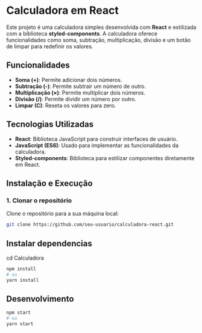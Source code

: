 # Calculadora em React

Este projeto é uma calculadora simples desenvolvida com **React** e estilizada com a biblioteca **styled-components**. A calculadora oferece funcionalidades como soma, subtração, multiplicação, divisão e um botão de limpar para redefinir os valores.

## Funcionalidades

- **Soma (+)**: Permite adicionar dois números.
- **Subtração (-)**: Permite subtrair um número de outro.
- **Multiplicação (×)**: Permite multiplicar dois números.
- **Divisão (/)**: Permite dividir um número por outro.
- **Limpar (C)**: Reseta os valores para zero.

## Tecnologias Utilizadas

- **React**: Biblioteca JavaScript para construir interfaces de usuário.
- **JavaScript (ES6)**: Usado para implementar as funcionalidades da calculadora.
- **Styled-components**: Biblioteca para estilizar componentes diretamente em React.

## Instalação e Execução

### 1. Clonar o repositório

Clone o repositório para a sua máquina local:

```bash
git clone https://github.com/seu-usuario/calculadora-react.git
```

## Instalar dependencias
cd Calculadora
```bash 
npm install
# ou
yarn install

```


## Desenvolvimento
```bash
npm start
# ou
yarn start

```


